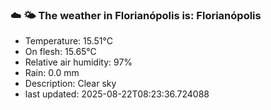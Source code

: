 ### ☁️ 🌤️  The weather in Florianópolis is: Florianópolis

- Temperature: 15.51°C
- On flesh: 15.65°C
- Relative air humidity: 97%
- Rain: 0.0 mm
- Description: Clear sky
- last updated: 2025-08-22T08:23:36.724088

